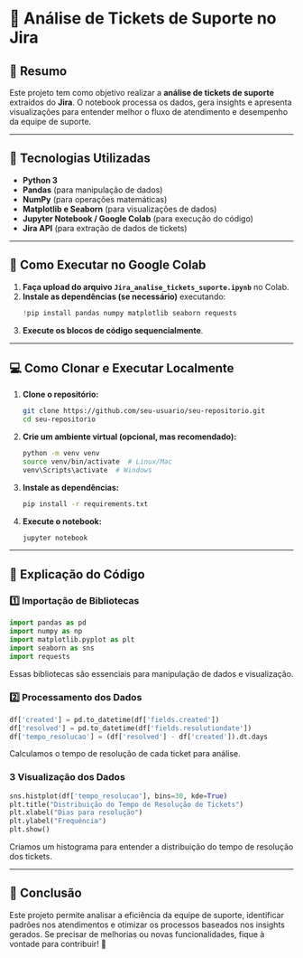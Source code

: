 # 📌 Análise de Tickets de Suporte no Jira

## 📖 Resumo
Este projeto tem como objetivo realizar a **análise de tickets de suporte** extraídos do **Jira**. O notebook processa os dados, gera insights e apresenta visualizações para entender melhor o fluxo de atendimento e desempenho da equipe de suporte.

---
## 🚀 Tecnologias Utilizadas
- **Python 3**
- **Pandas** (para manipulação de dados)
- **NumPy** (para operações matemáticas)
- **Matplotlib e Seaborn** (para visualizações de dados)
- **Jupyter Notebook / Google Colab** (para execução do código)
- **Jira API** (para extração de dados de tickets)

---
## 🎯 Como Executar no Google Colab

1. **Faça upload do arquivo `Jira_analise_tickets_suporte.ipynb`** no Colab.
2. **Instale as dependências (se necessário)** executando:
   ```python
   !pip install pandas numpy matplotlib seaborn requests
   ```
3. **Execute os blocos de código sequencialmente**.

---
## 💻 Como Clonar e Executar Localmente
1. **Clone o repositório:**
   ```bash
   git clone https://github.com/seu-usuario/seu-repositorio.git
   cd seu-repositorio
   ```
2. **Crie um ambiente virtual (opcional, mas recomendado):**
   ```bash
   python -m venv venv
   source venv/bin/activate  # Linux/Mac
   venv\Scripts\activate  # Windows
   ```
3. **Instale as dependências:**
   ```bash
   pip install -r requirements.txt
   ```
4. **Execute o notebook:**
   ```bash
   jupyter notebook
   ```

---
## 📝 Explicação do Código
### 1️⃣ **Importação de Bibliotecas**
```python
import pandas as pd
import numpy as np
import matplotlib.pyplot as plt
import seaborn as sns
import requests
```
Essas bibliotecas são essenciais para manipulação de dados e visualização.

### 2️⃣ **Processamento dos Dados**
```python
df['created'] = pd.to_datetime(df['fields.created'])
df['resolved'] = pd.to_datetime(df['fields.resolutiondate'])
df['tempo_resolucao'] = (df['resolved'] - df['created']).dt.days
```
Calculamos o tempo de resolução de cada ticket para análise.

### 3 **Visualização dos Dados**
```python
sns.histplot(df['tempo_resolucao'], bins=30, kde=True)
plt.title("Distribuição do Tempo de Resolução de Tickets")
plt.xlabel("Dias para resolução")
plt.ylabel("Frequência")
plt.show()
```
Criamos um histograma para entender a distribuição do tempo de resolução dos tickets.

---
## 📌 Conclusão
Este projeto permite analisar a eficiência da equipe de suporte, identificar padrões nos atendimentos e otimizar os processos baseados nos insights gerados.
Se precisar de melhorias ou novas funcionalidades, fique à vontade para contribuir! 🚀


